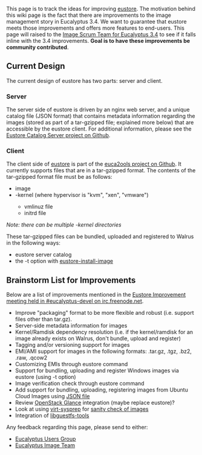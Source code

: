 This page is to track the ideas for improving [eustore](http://www.eucalyptus.com/docs/euca2ools/3.0/euca2ools-guide/eustore.html#eustore). The motivation behind this wiki page is the fact that there are improvements to the image management story in Eucalyptus 3.4.  We want to guarantee that eustore meets those improvements and offers more features to end-users.  This page will raised to the [Image Scrum Team for Eucalyptus 3.4](https://groups.google.com/a/eucalyptus.com/forum/#!forum/team-image) to see if it falls inline with the 3.4 improvements.  **Goal is to have these improvements be community contributed**.

## Current Design 

The current design of eustore has two parts:  server and client.

### Server

The server side of eustore is driven by an nginx web server, and a unique catalog file (JSON format) that contains metadata information regarding the images (stored as part of a tar-gzipped file; explained more below) that are accessible by the eustore client.  For additional information, please see the [Eustore Catalog Server project on Github](https://github.com/eucalyptus/eustore-catalog-server).

### Client

The client side of [eustore](https://github.com/eucalyptus/euca2ools/tree/master/euca2ools/commands/eustore) is part of the [euca2ools project on Github](https://github.com/eucalyptus/euca2ools). It currently supports files that are in a tar-gzipped format.  The contents of the tar-gzipped format file must be as follows:

* image
* <hypervisor>-kernel (where hypervisor is "kvm", "xen", "vmware")
   * vmlinuz file
   * initrd file

_Note: there can be multiple <hypervisor>-kernel directories_

These tar-gzipped files can be bundled, uploaded and registered to Walrus in the following ways:

* eustore server catalog
* the -t option with [eustore-install-image](http://www.eucalyptus.com/docs/euca2ools/3.0/euca2ools-guide/eustore-install-image.html#eustore-install-image)

## Brainstorm List for Improvements

Below are a list of improvements mentioned in the [Eustore Improvement meeting held in #eucalyptus-devel on irc.freenode.net](http://meetbot.eucalyptus.com/meeting-logs/eucalyptus-devel/2013-07-18/eustore_improvements.2013-07-18-15.30.log.html).  

* Improve "packaging" format to be more flexible and robust (i.e. support files other than tar.gz).
* Server-side metadata information for images
* Kernel/Ramdisk dependency resolution (i.e. if the kernel/ramdisk for an image already exists on Walrus, don't bundle, upload and register)
* Tagging and/or versioning support for images 
* EMI/AMI support for images in the following formats:  .tar.gz, .tgz, .bz2, .raw, .qcow2
* Customizing EMIs through eustore command
* Support for bundling, uploading and register Windows images via eustore (using -t option)
* Image verification check through eustore command
* Add support for bundling, uploading, registering images from Ubuntu Cloud Images using [JSON file]( http://cloud-images.ubuntu.com/releases/streams/v1/com.ubuntu.cloud:released:download.json)
* Review [OpenStack Glance](http://docs.openstack.org/developer/glance/) integration (maybe replace eustore)?
* Look at using [virt-sysprep](http://libguestfs.org/virt-sysprep.1.html) for [sanity check of images](https://access.redhat.com/site/documentation/en-US/Red_Hat_OpenStack/2/html/Getting_Started_Guide/ch09s02.html)
* Integration of [libguestfs-tools](http://libguestfs.org/)

Any feedback regarding this page, please send to either:

* [Eucalyptus Users Group](mailto:euca-users@eucalyptus.com)
* [Eucalyptus Image Team](mailto:team-image@eucalyptus.com)